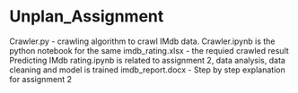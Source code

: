 # Unplan_Assignment

Crawler.py - crawling algorithm to crawl IMdb data. Crawler.ipynb is the python notebook for the same
imdb_rating.xlsx - the requied crawled result
Predicting IMdb rating.ipynb is related to assignment 2, data analysis, data cleaning and model is trained
imdb_report.docx - Step by step explanation for assignment 2
 
